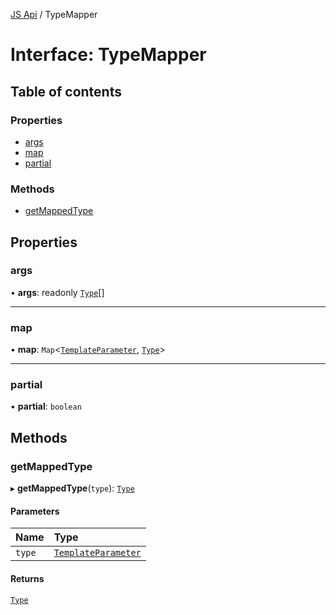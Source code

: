 [JS Api](../index.md) / TypeMapper

# Interface: TypeMapper

## Table of contents

### Properties

- [args](TypeMapper.md#args)
- [map](TypeMapper.md#map)
- [partial](TypeMapper.md#partial)

### Methods

- [getMappedType](TypeMapper.md#getmappedtype)

## Properties

### args

• **args**: readonly [`Type`](../index.md#type)[]

___

### map

• **map**: `Map`<[`TemplateParameter`](TemplateParameter.md), [`Type`](../index.md#type)\>

___

### partial

• **partial**: `boolean`

## Methods

### getMappedType

▸ **getMappedType**(`type`): [`Type`](../index.md#type)

#### Parameters

| Name | Type |
| :------ | :------ |
| `type` | [`TemplateParameter`](TemplateParameter.md) |

#### Returns

[`Type`](../index.md#type)
